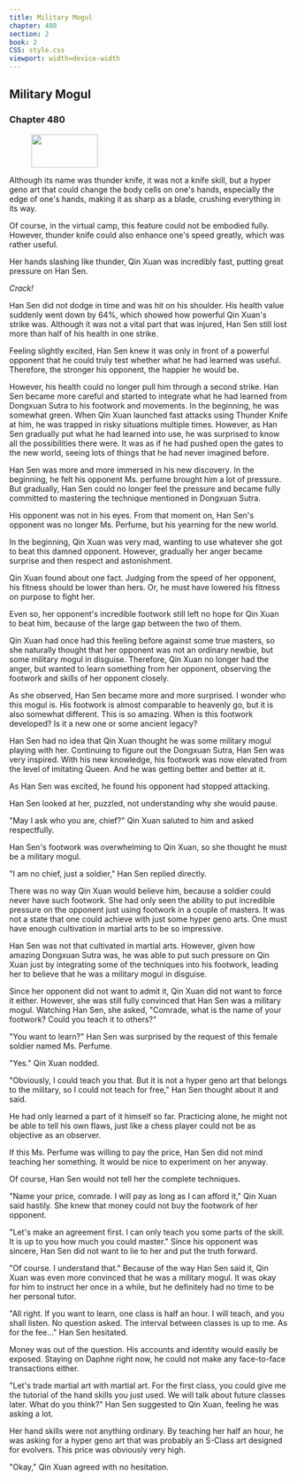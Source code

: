 ```yaml
---
title: Military Mogul
chapter: 480
section: 2
book: 2
CSS: style.css
viewport: width=device-width
---
```


## Military Mogul

### Chapter 480

<figure>
	<img src="../Images/gem.gif" alt="" id="gem" width="120" height="60" />
</figure>

Although its name was thunder knife, it was not a knife skill, but a hyper geno art that could change the body cells on one's hands, especially the edge of one's hands, making it as sharp as a blade, crushing everything in its way.

Of course, in the virtual camp, this feature could not be embodied fully. However, thunder knife could also enhance one's speed greatly, which was rather useful.

Her hands slashing like thunder, Qin Xuan was incredibly fast, putting great pressure on Han Sen.

*Crack!*

Han Sen did not dodge in time and was hit on his shoulder. His health value suddenly went down by 64%, which showed how powerful Qin Xuan's strike was. Although it was not a vital part that was injured, Han Sen still lost more than half of his health in one strike.

Feeling slightly excited, Han Sen knew it was only in front of a powerful opponent that he could truly test whether what he had learned was useful. Therefore, the stronger his opponent, the happier he would be.

However, his health could no longer pull him through a second strike. Han Sen became more careful and started to integrate what he had learned from Dongxuan Sutra to his footwork and movements. In the beginning, he was somewhat green. When Qin Xuan launched fast attacks using Thunder Knife at him, he was trapped in risky situations multiple times. However, as Han Sen gradually put what he had learned into use, he was surprised to know all the possibilities there were. It was as if he had pushed open the gates to the new world, seeing lots of things that he had never imagined before.

Han Sen was more and more immersed in his new discovery. In the beginning, he felt his opponent Ms. perfume brought him a lot of pressure. But gradually, Han Sen could no longer feel the pressure and became fully committed to mastering the technique mentioned in Dongxuan Sutra.

His opponent was not in his eyes. From that moment on, Han Sen's opponent was no longer Ms. Perfume, but his yearning for the new world.

In the beginning, Qin Xuan was very mad, wanting to use whatever she got to beat this damned opponent. However, gradually her anger became surprise and then respect and astonishment.

Qin Xuan found about one fact. Judging from the speed of her opponent, his fitness should be lower than hers. Or, he must have lowered his fitness on purpose to fight her.

Even so, her opponent's incredible footwork still left no hope for Qin Xuan to beat him, because of the large gap between the two of them.

Qin Xuan had once had this feeling before against some true masters, so she naturally thought that her opponent was not an ordinary newbie, but some military mogul in disguise. Therefore, Qin Xuan no longer had the anger, but wanted to learn something from her opponent, observing the footwork and skills of her opponent closely.

As she observed, Han Sen became more and more surprised. I wonder who this mogul is. His footwork is almost comparable to heavenly go, but it is also somewhat different. This is so amazing. When is this footwork developed? Is it a new one or some ancient legacy?

Han Sen had no idea that Qin Xuan thought he was some military mogul playing with her. Continuing to figure out the Dongxuan Sutra, Han Sen was very inspired. With his new knowledge, his footwork was now elevated from the level of imitating Queen. And he was getting better and better at it.

As Han Sen was excited, he found his opponent had stopped attacking.

Han Sen looked at her, puzzled, not understanding why she would pause.

"May I ask who you are, chief?" Qin Xuan saluted to him and asked respectfully.

Han Sen's footwork was overwhelming to Qin Xuan, so she thought he must be a military mogul.

"I am no chief, just a soldier," Han Sen replied directly.

There was no way Qin Xuan would believe him, because a soldier could never have such footwork. She had only seen the ability to put incredible pressure on the opponent just using footwork in a couple of masters. It was not a state that one could achieve with just some hyper geno arts. One must have enough cultivation in martial arts to be so impressive.

Han Sen was not that cultivated in martial arts. However, given how amazing Dongxuan Sutra was, he was able to put such pressure on Qin Xuan just by integrating some of the techniques into his footwork, leading her to believe that he was a military mogul in disguise.

Since her opponent did not want to admit it, Qin Xuan did not want to force it either. However, she was still fully convinced that Han Sen was a military mogul. Watching Han Sen, she asked, "Comrade, what is the name of your footwork? Could you teach it to others?"

"You want to learn?" Han Sen was surprised by the request of this female soldier named Ms. Perfume.

"Yes." Qin Xuan nodded.

"Obviously, I could teach you that. But it is not a hyper geno art that belongs to the military, so I could not teach for free," Han Sen thought about it and said.

He had only learned a part of it himself so far. Practicing alone, he might not be able to tell his own flaws, just like a chess player could not be as objective as an observer.

If this Ms. Perfume was willing to pay the price, Han Sen did not mind teaching her something. It would be nice to experiment on her anyway.

Of course, Han Sen would not tell her the complete techniques.

"Name your price, comrade. I will pay as long as I can afford it," Qin Xuan said hastily. She knew that money could not buy the footwork of her opponent.

"Let's make an agreement first. I can only teach you some parts of the skill. It is up to you how much you could master." Since his opponent was sincere, Han Sen did not want to lie to her and put the truth forward.

"Of course. I understand that." Because of the way Han Sen said it, Qin Xuan was even more convinced that he was a military mogul. It was okay for him to instruct her once in a while, but he definitely had no time to be her personal tutor.

"All right. If you want to learn, one class is half an hour. I will teach, and you shall listen. No question asked. The interval between classes is up to me. As for the fee…" Han Sen hesitated.

Money was out of the question. His accounts and identity would easily be exposed. Staying on Daphne right now, he could not make any face-to-face transactions either.

"Let's trade martial art with martial art. For the first class, you could give me the tutorial of the hand skills you just used. We will talk about future classes later. What do you think?" Han Sen suggested to Qin Xuan, feeling he was asking a lot.

Her hand skills were not anything ordinary. By teaching her half an hour, he was asking for a hyper geno art that was probably an S-Class art designed for evolvers. This price was obviously very high.

"Okay," Qin Xuan agreed with no hesitation.
